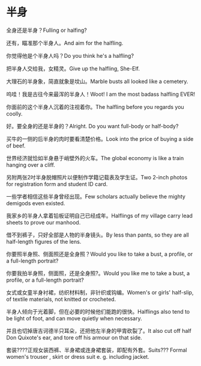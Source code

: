 # 半身

<p><span class="chinese">全身还是半身？</span><span class="english">Fulling or halfing?</span></p>

<p><span class="chinese">还有，瞄准那个半身人。</span><span class="english">And aim for the halfling.</span></p>

<p><span class="chinese">你觉得他是个半身人吗？</span><span class="english">Do you think he's a halfling?</span></p>

<p><span class="chinese">把半身人交给我，女精灵。</span><span class="english">Give up the halfling, She-Elf.</span></p>

<p><span class="chinese">大理石的半身象，简直就象是坟山。</span><span class="english">Marble busts all looked like a cemetery.</span></p>

<p><span class="chinese">呜哇！我是古往今来最浑的半身人！</span><span class="english">Woot! I am the most badass halfling EVER!</span></p>

<p><span class="chinese">你面前的这个半身人沉着的注视着你。</span><span class="english">The halfling before you regards you coolly.</span></p>

<p><span class="chinese">好。要全身的还是半身的？</span><span class="english">Alright. Do you want full-body or half-body?</span></p>

<p><span class="chinese">买牛的一侧的后半身的肉时要看清楚价格。</span><span class="english">Look into the price of buying a side of beef.</span></p>

<p><span class="chinese">世界经济就恰如半身悬于峭壁外的火车。</span><span class="english">The global economy is like a train hanging over a cliff.</span></p>

<p><span class="chinese">另附两张2吋半身脱帽照片以便制作学籍记载表及学生证。</span><span class="english">Two 2-inch photos for registration form and student ID card.</span></p>

<p><span class="chinese">一些学者相信这些半身曾经出现。</span><span class="english">Few scholars actually believe the mighty demigods even existed.</span></p>

<p><span class="chinese">我家乡的半身人拿着铅板证明自己已经成年。</span><span class="english">Halflings of my village carry lead sheets to prove our manhood.</span></p>

<p><span class="chinese">借不到裤子，只好全部是人物的半身镜头。</span><span class="english">By less than pants, so they are all half-length figures of the lens.</span></p>

<p><span class="chinese">你要照半身照、侧面照还是全身照？</span><span class="english">Would you like to take a bust, a profile, or a full-length portrait?</span></p>

<p><span class="chinese">你要我拍半身照，侧面照，还是全身照?。</span><span class="english">Would you like me to take a bust, a profile, or a full-length portrait?</span></p>

<p><span class="chinese">女式或女童半身衬裙，纺织材料制，非针织或钩编。</span><span class="english">Women's or girls' half-slip, of textile materials, not knitted or crocheted.</span></p>

<p><span class="chinese">半身人倾向于光着脚，但在必要的时候他们能跑的很快。</span><span class="english">Halflings also tend to be light of foot, and can move quietly when necessary.</span></p>

<p><span class="chinese">并且也切掉唐吉诃德半只耳朵，还把他左半身的甲胄砍裂了。</span><span class="english">It also cut off half Don Quixote's ear, and tore off his armour on that side.</span></p>

<p><span class="chinese">套装????正规女装西裤、半身裙或连身裙套装，即配有外套。</span><span class="english">Suits??? Formal women's trouser , skirt or dress suit e. g. including jacket.</span></p>

